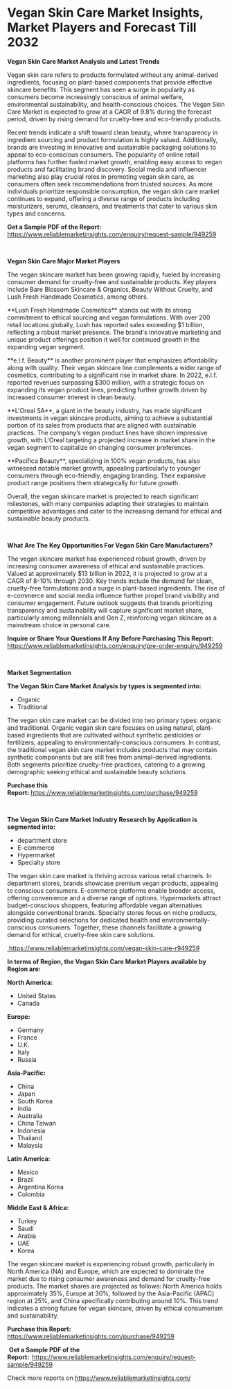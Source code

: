 <p><h1>Vegan Skin Care Market Insights, Market Players and Forecast Till 2032</h1></p><p><strong>Vegan Skin Care Market Analysis and Latest Trends</strong></p>
<p><p>Vegan skin care refers to products formulated without any animal-derived ingredients, focusing on plant-based components that provide effective skincare benefits. This segment has seen a surge in popularity as consumers become increasingly conscious of animal welfare, environmental sustainability, and health-conscious choices. The Vegan Skin Care Market is expected to grow at a CAGR of 9.8% during the forecast period, driven by rising demand for cruelty-free and eco-friendly products.</p><p>Recent trends indicate a shift toward clean beauty, where transparency in ingredient sourcing and product formulation is highly valued. Additionally, brands are investing in innovative and sustainable packaging solutions to appeal to eco-conscious consumers. The popularity of online retail platforms has further fueled market growth, enabling easy access to vegan products and facilitating brand discovery. Social media and influencer marketing also play crucial roles in promoting vegan skin care, as consumers often seek recommendations from trusted sources. As more individuals prioritize responsible consumption, the vegan skin care market continues to expand, offering a diverse range of products including moisturizers, serums, cleansers, and treatments that cater to various skin types and concerns.</p></p>
<p><strong>Get a Sample PDF of the Report:&nbsp;</strong> <a href="https://www.reliablemarketinsights.com/enquiry/request-sample/949259?utm_campaign=2292&utm_medium=2&utm_source=Github&utm_content=ia&utm_term=08022025&utm_id=vegan-skin-care">https://www.reliablemarketinsights.com/enquiry/request-sample/949259</a></p>
<p>&nbsp;</p>
<p><strong>Vegan Skin Care Major Market Players</strong></p>
<p><p>The vegan skincare market has been growing rapidly, fueled by increasing consumer demand for cruelty-free and sustainable products. Key players include Bare Blossom Skincare & Organics, Beauty Without Cruelty, and Lush Fresh Handmade Cosmetics, among others. </p><p>**Lush Fresh Handmade Cosmetics** stands out with its strong commitment to ethical sourcing and vegan formulations. With over 200 retail locations globally, Lush has reported sales exceeding $1 billion, reflecting a robust market presence. The brand's innovative marketing and unique product offerings position it well for continued growth in the expanding vegan segment.</p><p>**e.l.f. Beauty** is another prominent player that emphasizes affordability along with quality. Their vegan skincare line complements a wider range of cosmetics, contributing to a significant rise in market share. In 2022, e.l.f. reported revenues surpassing $300 million, with a strategic focus on expanding its vegan product lines, predicting further growth driven by increased consumer interest in clean beauty.</p><p>**L'Oreal SA**, a giant in the beauty industry, has made significant investments in vegan skincare products, aiming to achieve a substantial portion of its sales from products that are aligned with sustainable practices. The company’s vegan product lines have shown impressive growth, with L'Oreal targeting a projected increase in market share in the vegan segment to capitalize on changing consumer preferences.</p><p>**Pacifica Beauty**, specializing in 100% vegan products, has also witnessed notable market growth, appealing particularly to younger consumers through eco-friendly, engaging branding. Their expansive product range positions them strategically for future growth.</p><p>Overall, the vegan skincare market is projected to reach significant milestones, with many companies adapting their strategies to maintain competitive advantages and cater to the increasing demand for ethical and sustainable beauty products.</p></p>
<p>&nbsp;</p>
<p><strong>What Are The Key Opportunities For Vegan Skin Care Manufacturers?</strong></p>
<p><p>The vegan skincare market has experienced robust growth, driven by increasing consumer awareness of ethical and sustainable practices. Valued at approximately $13 billion in 2022, it is projected to grow at a CAGR of 8-10% through 2030. Key trends include the demand for clean, cruelty-free formulations and a surge in plant-based ingredients. The rise of e-commerce and social media influence further propel brand visibility and consumer engagement. Future outlook suggests that brands prioritizing transparency and sustainability will capture significant market share, particularly among millennials and Gen Z, reinforcing vegan skincare as a mainstream choice in personal care.</p></p>
<p><strong>Inquire or Share Your Questions If Any Before Purchasing This Report:</strong> <a href="https://www.reliablemarketinsights.com/enquiry/pre-order-enquiry/949259?utm_campaign=2292&utm_medium=2&utm_source=Github&utm_content=ia&utm_term=08022025&utm_id=vegan-skin-care">https://www.reliablemarketinsights.com/enquiry/pre-order-enquiry/949259</a></p>
<p>&nbsp;</p>
<p><strong>Market Segmentation</strong></p>
<p><strong>The Vegan Skin Care Market Analysis by types is segmented into:</strong></p>
<p><ul><li>Organic</li><li>Traditional</li></ul></p>
<p><p>The vegan skin care market can be divided into two primary types: organic and traditional. Organic vegan skin care focuses on using natural, plant-based ingredients that are cultivated without synthetic pesticides or fertilizers, appealing to environmentally-conscious consumers. In contrast, the traditional vegan skin care market includes products that may contain synthetic components but are still free from animal-derived ingredients. Both segments prioritize cruelty-free practices, catering to a growing demographic seeking ethical and sustainable beauty solutions.</p></p>
<p><strong>Purchase this Report:&nbsp;</strong><a href="https://www.reliablemarketinsights.com/purchase/949259?utm_campaign=2292&utm_medium=2&utm_source=Github&utm_content=ia&utm_term=08022025&utm_id=vegan-skin-care">https://www.reliablemarketinsights.com/purchase/949259</a></p>
<p>&nbsp;</p>
<p><strong>The Vegan Skin Care Market Industry Research by Application is segmented into:</strong></p>
<p><ul><li>department store</li><li>E-commerce</li><li>Hypermarket</li><li>Specialty store</li></ul></p>
<p><p>The vegan skin care market is thriving across various retail channels. In department stores, brands showcase premium vegan products, appealing to conscious consumers. E-commerce platforms enable broader access, offering convenience and a diverse range of options. Hypermarkets attract budget-conscious shoppers, featuring affordable vegan alternatives alongside conventional brands. Specialty stores focus on niche products, providing curated selections for dedicated health and environmentally-conscious consumers. Together, these channels facilitate a growing demand for ethical, cruelty-free skin care solutions.</p></p>
<p><a href="https://www.reliablemarketinsights.com/vegan-skin-care-r949259?utm_campaign=2292&utm_medium=2&utm_source=Github&utm_content=ia&utm_term=08022025&utm_id=vegan-skin-care">&nbsp;https://www.reliablemarketinsights.com/vegan-skin-care-r949259</a></p>
<p><strong>In terms of Region, the Vegan Skin Care Market Players available by Region are:</strong></p>
<p>
    <p> <strong> North America: </strong>
        <ul>
            <li>United States</li>
            <li>Canada</li>
        </ul>
        </p> 
    <p> <strong> Europe: </strong>
        <ul>
            <li>Germany</li>
            <li>France</li>
            <li>U.K.</li>
            <li>Italy</li>
            <li>Russia</li>
        </ul>
        </p> 
    <p> <strong> Asia-Pacific: </strong>
        <ul>
            <li>China</li>
            <li>Japan</li>
            <li>South Korea</li>
            <li>India</li>
            <li>Australia</li>
            <li>China Taiwan</li>
            <li>Indonesia</li>
            <li>Thailand</li>
            <li>Malaysia</li>
        </ul>
        </p> 
    <p> <strong> Latin America: </strong>
        <ul>
            <li>Mexico</li>
            <li>Brazil</li>
            <li>Argentina Korea</li>
            <li>Colombia</li>
        </ul>
        </p> 
    <p> <strong> Middle East & Africa: </strong>
        <ul>
            <li>Turkey</li>
            <li>Saudi</li>
            <li>Arabia</li>
            <li>UAE</li>
            <li>Korea</li>
        </ul>
    </p>
    </p>
<p><p>The vegan skincare market is experiencing robust growth, particularly in North America (NA) and Europe, which are expected to dominate the market due to rising consumer awareness and demand for cruelty-free products. The market shares are projected as follows: North America holds approximately 35%, Europe at 30%, followed by the Asia-Pacific (APAC) region at 25%, and China specifically contributing around 10%. This trend indicates a strong future for vegan skincare, driven by ethical consumerism and sustainability.</p></p>
<p><strong>Purchase this Report: </strong><a href="https://www.reliablemarketinsights.com/purchase/949259?utm_campaign=2292&utm_medium=2&utm_source=Github&utm_content=ia&utm_term=08022025&utm_id=vegan-skin-care">https://www.reliablemarketinsights.com/purchase/949259</a></p>
<p>&nbsp;<strong>Get a Sample PDF of the Report:&nbsp;&nbsp;</strong><a href="https://www.reliablemarketinsights.com/enquiry/request-sample/949259?utm_campaign=2292&utm_medium=2&utm_source=Github&utm_content=ia&utm_term=08022025&utm_id=vegan-skin-care">https://www.reliablemarketinsights.com/enquiry/request-sample/949259</a></p>
<p><strong></strong></p>
<p>Check more reports on <a href="https://www.reliablemarketinsights.com/?utm_campaign=2292&utm_medium=2&utm_source=Github&utm_content=ia&utm_term=08022025&utm_id=vegan-skin-care">https://www.reliablemarketinsights.com/</a></p>